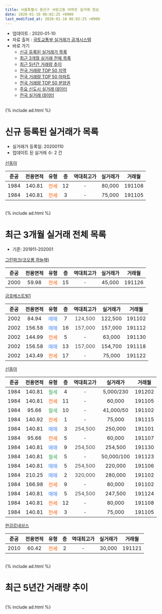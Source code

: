 ```yaml
---
title: 서울특별시 용산구 서빙고동 아파트 실거래 정보
date: 2020-01-10 06:02:25 +0900
last_modified_at: 2020-01-10 06:02:25 +0900
---
```


* 업데이트 : 2020-01-10
* 자료 출처 : [국토교통부 실거래가 공개시스템](http://rt.molit.go.kr)
* 바로 가기
    * [신규 등록된 실거래가 목록](#신규-등록된-실거래가-목록)
    * [최근 3개월 실거래 전체 목록](#최근-3개월-실거래-전체-목록)
    * [최근 5년간 거래량 추이](#최근-5년간-거래량-추이)
    * [전국 거래량 TOP 50 지역](https://inasie.github.io/apt-trade-info/최근-3개월-전국에서-가장-거래가-많이-발생한-지역)
    * [전국 거래량 TOP 50 아파트](https://inasie.github.io/apt-trade-info/최근-3개월-전국에서-가장-거래가-많이-발생한-아파트)
    * [전국 거래량 TOP 50 분양권](https://inasie.github.io/apt-trade-info/최근-3개월-전국에서-가장-거래가-많이-발생한-분양권)
    * [주요 신도시 실거래 데이터](https://inasie.github.io/apt-trade-info/주요-신도시)
    * [전국 실거래 데이터](https://inasie.github.io/apt-trade-info/전국)
<br>
{% include ad.html %}
<br>

# 신규 등록된 실거래가 목록
* 실거래가 등록일: 20200110
* 업데이트 된 실거래 수: 2 건


[신동아](https://search.naver.com/search.naver?query=%EC%84%9C%EC%9A%B8%ED%8A%B9%EB%B3%84%EC%8B%9C+%EC%9A%A9%EC%82%B0%EA%B5%AC+%EC%84%9C%EB%B9%99%EA%B3%A0%EB%8F%99+%EC%8B%A0%EB%8F%99%EC%95%84)

|준공|전용면적|유형|층|역대최고가|실거래가|거래월|
|:---:|:---:|:---:|:---:|:---:|:---:|:---:|
|1984|140.81|<span style="color:#ff5a00">전세</span>|12|<span style="color:#444444">-</span>|80,000|191108|
|1984|140.81|<span style="color:#ff5a00">전세</span>|3|<span style="color:#444444">-</span>|75,000|191105|


<br>
{% include ad.html %}
<br>

# 최근 3개월 실거래 전체 목록
* 기준: 201911-202001


[그린파크(코오롱 하늘채)](https://search.naver.com/search.naver?query=%EC%84%9C%EC%9A%B8%ED%8A%B9%EB%B3%84%EC%8B%9C+%EC%9A%A9%EC%82%B0%EA%B5%AC+%EC%84%9C%EB%B9%99%EA%B3%A0%EB%8F%99+%EA%B7%B8%EB%A6%B0%ED%8C%8C%ED%81%AC%28%EC%BD%94%EC%98%A4%EB%A1%B1+%ED%95%98%EB%8A%98%EC%B1%84%29)

|준공|전용면적|유형|층|역대최고가|실거래가|거래월|
|:---:|:---:|:---:|:---:|:---:|:---:|:---:|
|2000|59.98|<span style="color:#ff5a00">전세</span>|15|<span style="color:#444444">-</span>|45,000|191126|

[금호베스트빌1](https://search.naver.com/search.naver?query=%EC%84%9C%EC%9A%B8%ED%8A%B9%EB%B3%84%EC%8B%9C+%EC%9A%A9%EC%82%B0%EA%B5%AC+%EC%84%9C%EB%B9%99%EA%B3%A0%EB%8F%99+%EA%B8%88%ED%98%B8%EB%B2%A0%EC%8A%A4%ED%8A%B8%EB%B9%8C1)

|준공|전용면적|유형|층|역대최고가|실거래가|거래월|
|:---:|:---:|:---:|:---:|:---:|:---:|:---:|
|2002|84.94|<span style="color:#4285f3">매매</span>|7|<span style="color:#444444">124,500</span>|122,500|191102|
|2002|156.58|<span style="color:#4285f3">매매</span>|16|<span style="color:#444444">157,000</span>|157,000|191112|
|2002|144.99|<span style="color:#ff5a00">전세</span>|5|<span style="color:#444444">-</span>|63,000|191130|
|2002|156.58|<span style="color:#4285f3">매매</span>|13|<span style="color:#444444">157,000</span>|154,700|191118|
|2002|143.49|<span style="color:#ff5a00">전세</span>|17|<span style="color:#444444">-</span>|75,000|191122|

[신동아](https://search.naver.com/search.naver?query=%EC%84%9C%EC%9A%B8%ED%8A%B9%EB%B3%84%EC%8B%9C+%EC%9A%A9%EC%82%B0%EA%B5%AC+%EC%84%9C%EB%B9%99%EA%B3%A0%EB%8F%99+%EC%8B%A0%EB%8F%99%EC%95%84)

|준공|전용면적|유형|층|역대최고가|실거래가|거래월|
|:---:|:---:|:---:|:---:|:---:|:---:|:---:|
|1984|140.81|<span style="color:#34a853">월세</span>|4|<span style="color:#444444">-</span>|5,000/230|191202|
|1984|140.81|<span style="color:#ff5a00">전세</span>|11|<span style="color:#444444">-</span>|60,000|191105|
|1984|95.66|<span style="color:#34a853">월세</span>|10|<span style="color:#444444">-</span>|41,000/50|191102|
|1984|140.92|<span style="color:#ff5a00">전세</span>|1|<span style="color:#444444">-</span>|75,000|191115|
|1984|140.81|<span style="color:#4285f3">매매</span>|3|<span style="color:#444444">254,500</span>|250,000|191101|
|1984|95.66|<span style="color:#ff5a00">전세</span>|5|<span style="color:#444444">-</span>|60,000|191107|
|1984|140.81|<span style="color:#4285f3">매매</span>|9|<span style="color:#444444">254,500</span>|254,500|191130|
|1984|140.81|<span style="color:#34a853">월세</span>|5|<span style="color:#444444">-</span>|50,000/100|191123|
|1984|140.81|<span style="color:#4285f3">매매</span>|5|<span style="color:#444444">254,500</span>|220,000|191106|
|1984|210.25|<span style="color:#4285f3">매매</span>|2|<span style="color:#444444">320,000</span>|280,000|191102|
|1984|166.98|<span style="color:#ff5a00">전세</span>|9|<span style="color:#444444">-</span>|80,000|191102|
|1984|140.81|<span style="color:#4285f3">매매</span>|5|<span style="color:#444444">254,500</span>|247,500|191124|
|1984|140.81|<span style="color:#ff5a00">전세</span>|12|<span style="color:#444444">-</span>|80,000|191108|
|1984|140.81|<span style="color:#ff5a00">전세</span>|3|<span style="color:#444444">-</span>|75,000|191105|

[한강르네상스](https://search.naver.com/search.naver?query=%EC%84%9C%EC%9A%B8%ED%8A%B9%EB%B3%84%EC%8B%9C+%EC%9A%A9%EC%82%B0%EA%B5%AC+%EC%84%9C%EB%B9%99%EA%B3%A0%EB%8F%99+%ED%95%9C%EA%B0%95%EB%A5%B4%EB%84%A4%EC%83%81%EC%8A%A4)

|준공|전용면적|유형|층|역대최고가|실거래가|거래월|
|:---:|:---:|:---:|:---:|:---:|:---:|:---:|
|2010|60.42|<span style="color:#ff5a00">전세</span>|2|<span style="color:#444444">-</span>|30,000|191121|


<br>
{% include ad.html %}
<br>

# 최근 5년간 거래량 추이


<div style="width:100%;">
    <canvas id="deal_progress" height="200"></canvas>
</div>

<script>
new Chart(document.getElementById("deal_progress"), {
    type: 'line',
    data: {
        labels: ['201501','201502','201503','201504','201505','201506','201507','201508','201509','201510','201511','201512','201601','201602','201603','201604','201605','201606','201607','201608','201609','201610','201611','201612','201701','201702','201703','201704','201705','201706','201707','201708','201709','201710','201711','201712','201801','201802','201803','201804','201805','201806','201807','201808','201809','201810','201811','201812','201901','201902','201903','201904','201905','201906','201907','201908','201909','201910','201911','201912','202001'],
        datasets: [{
            label: '매매',
            pointRadius: 1,
            data: [6, 2, 14, 14, 8, 7, 8, 3, 3, 6, 5, 7, 8, 2, 4, 7, 8, 12, 8, 13, 12, 4, 4, 2, 1, 4, 8, 9, 12, 5, 6, 0, 10, 5, 4, 10, 10, 6, 6, 1, 2, 0, 9, 8, 3, 5, 4, 1, 1, 3, 4, 3, 5, 7, 8, 8, 3, 10, 8, 0, 0],
            borderColor: "rgba(255, 201, 14, 1)",
            backgroundColor: "rgba(255, 201, 14, 0.5)",
            fill: false,
            lineTension: 0
        },{
            label: '전월세',
            pointRadius: 1,
            data: [17, 8, 21, 12, 11, 9, 8, 9, 12, 17, 9, 11, 9, 9, 8, 9, 14, 17, 15, 18, 15, 8, 11, 21, 10, 13, 20, 11, 10, 10, 17, 7, 12, 15, 9, 15, 14, 9, 17, 19, 13, 14, 13, 10, 9, 12, 8, 5, 13, 14, 3, 8, 7, 8, 12, 14, 13, 16, 12, 1, 0],
            borderColor: "rgba(0, 141, 185, 1)",
            backgroundColor: "rgba(0, 141, 185, 0.5)",
            fill: false,
            lineTension: 0
        }
        ]
    },
    options: {
        responsive: true,
        title: {
            display: false
        },
        tooltips: {
            mode: 'index',
            intersect: false
        },
        hover: {
            mode: 'nearest',
            intersect: true
        },
        scales: {
            xAxes: [{
                display: true,
                scaleLabel: {
                    display: true,
                    labelString: '년/월'
                }
            }],
            yAxes: [{
                display: true,
                ticks: {
                    suggestedMin: 0,
                },
                scaleLabel: {
                    display: true,
                    labelString: '실거래 수'
                }
            }]
        }
    }
});

</script>


<br>
{% include ad.html %}
<br>

